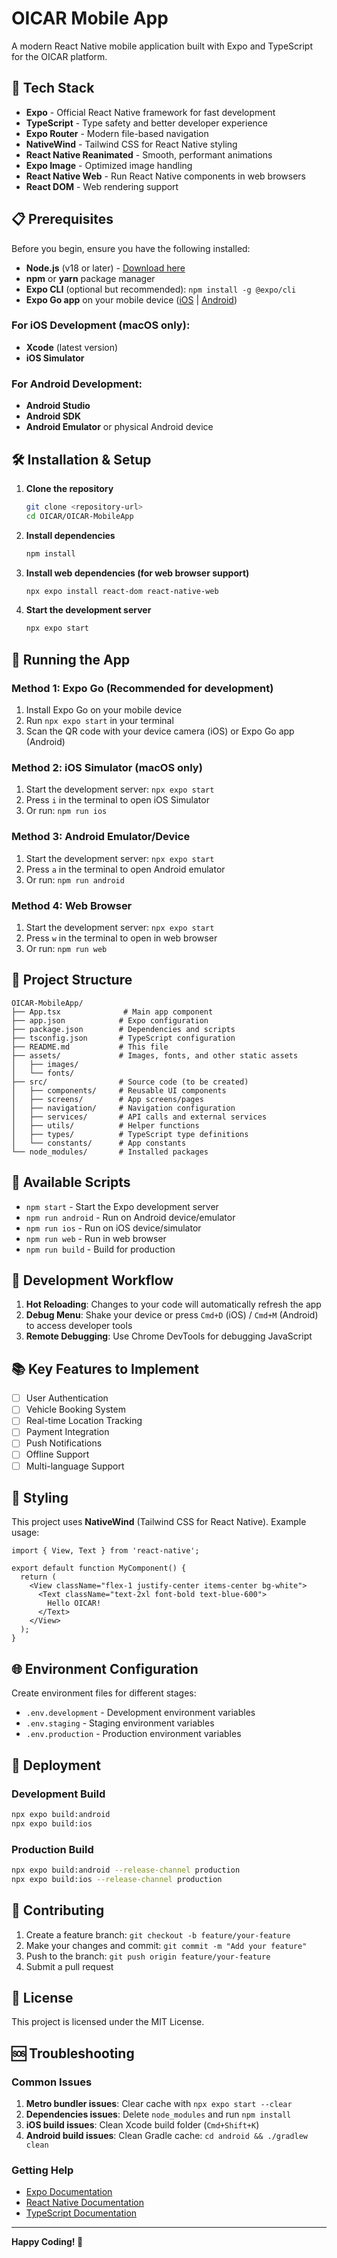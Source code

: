 # OICAR Mobile App

A modern React Native mobile application built with Expo and TypeScript for the OICAR platform.

## 🚀 Tech Stack

- **Expo** - Official React Native framework for fast development
- **TypeScript** - Type safety and better developer experience
- **Expo Router** - Modern file-based navigation
- **NativeWind** - Tailwind CSS for React Native styling
- **React Native Reanimated** - Smooth, performant animations
- **Expo Image** - Optimized image handling
- **React Native Web** - Run React Native components in web browsers
- **React DOM** - Web rendering support

## 📋 Prerequisites

Before you begin, ensure you have the following installed:

- **Node.js** (v18 or later) - [Download here](https://nodejs.org/)
- **npm** or **yarn** package manager
- **Expo CLI** (optional but recommended): `npm install -g @expo/cli`
- **Expo Go app** on your mobile device ([iOS](https://apps.apple.com/app/expo-go/id982107779) | [Android](https://play.google.com/store/apps/details?id=host.exp.exponent))

### For iOS Development (macOS only):
- **Xcode** (latest version)
- **iOS Simulator**

### For Android Development:
- **Android Studio**
- **Android SDK**
- **Android Emulator** or physical Android device

## 🛠️ Installation & Setup

1. **Clone the repository**
   ```bash
   git clone <repository-url>
   cd OICAR/OICAR-MobileApp
   ```

2. **Install dependencies**
   ```bash
   npm install
   ```

3. **Install web dependencies (for web browser support)**
   ```bash
   npx expo install react-dom react-native-web
   ```

4. **Start the development server**
   ```bash
   npx expo start
   ```

## 📱 Running the App

### Method 1: Expo Go (Recommended for development)
1. Install Expo Go on your mobile device
2. Run `npx expo start` in your terminal
3. Scan the QR code with your device camera (iOS) or Expo Go app (Android)

### Method 2: iOS Simulator (macOS only)
1. Start the development server: `npx expo start`
2. Press `i` in the terminal to open iOS Simulator
3. Or run: `npm run ios`

### Method 3: Android Emulator/Device
1. Start the development server: `npx expo start`
2. Press `a` in the terminal to open Android emulator
3. Or run: `npm run android`

### Method 4: Web Browser
1. Start the development server: `npx expo start`
2. Press `w` in the terminal to open in web browser
3. Or run: `npm run web`

## 📁 Project Structure

```
OICAR-MobileApp/
├── App.tsx              # Main app component
├── app.json            # Expo configuration
├── package.json        # Dependencies and scripts
├── tsconfig.json       # TypeScript configuration
├── README.md           # This file
├── assets/             # Images, fonts, and other static assets
│   ├── images/
│   └── fonts/
├── src/                # Source code (to be created)
│   ├── components/     # Reusable UI components
│   ├── screens/        # App screens/pages
│   ├── navigation/     # Navigation configuration
│   ├── services/       # API calls and external services
│   ├── utils/          # Helper functions
│   ├── types/          # TypeScript type definitions
│   └── constants/      # App constants
└── node_modules/       # Installed packages
```

## 🧪 Available Scripts

- `npm start` - Start the Expo development server
- `npm run android` - Run on Android device/emulator
- `npm run ios` - Run on iOS device/simulator
- `npm run web` - Run in web browser
- `npm run build` - Build for production

## 🔧 Development Workflow

1. **Hot Reloading**: Changes to your code will automatically refresh the app
2. **Debug Menu**: Shake your device or press `Cmd+D` (iOS) / `Cmd+M` (Android) to access developer tools
3. **Remote Debugging**: Use Chrome DevTools for debugging JavaScript

## 📚 Key Features to Implement

- [ ] User Authentication
- [ ] Vehicle Booking System
- [ ] Real-time Location Tracking
- [ ] Payment Integration
- [ ] Push Notifications
- [ ] Offline Support
- [ ] Multi-language Support

## 🎨 Styling

This project uses **NativeWind** (Tailwind CSS for React Native). Example usage:

```tsx
import { View, Text } from 'react-native';

export default function MyComponent() {
  return (
    <View className="flex-1 justify-center items-center bg-white">
      <Text className="text-2xl font-bold text-blue-600">
        Hello OICAR!
      </Text>
    </View>
  );
}
```

## 🌐 Environment Configuration

Create environment files for different stages:
- `.env.development` - Development environment variables
- `.env.staging` - Staging environment variables  
- `.env.production` - Production environment variables

## 🚀 Deployment

### Development Build
```bash
npx expo build:android
npx expo build:ios
```

### Production Build
```bash
npx expo build:android --release-channel production
npx expo build:ios --release-channel production
```

## 🤝 Contributing

1. Create a feature branch: `git checkout -b feature/your-feature`
2. Make your changes and commit: `git commit -m "Add your feature"`
3. Push to the branch: `git push origin feature/your-feature`
4. Submit a pull request

## 📄 License

This project is licensed under the MIT License.

## 🆘 Troubleshooting

### Common Issues

1. **Metro bundler issues**: Clear cache with `npx expo start --clear`
2. **Dependencies issues**: Delete `node_modules` and run `npm install`
3. **iOS build issues**: Clean Xcode build folder (`Cmd+Shift+K`)
4. **Android build issues**: Clean Gradle cache: `cd android && ./gradlew clean`

### Getting Help

- [Expo Documentation](https://docs.expo.dev/)
- [React Native Documentation](https://reactnative.dev/docs/getting-started)
- [TypeScript Documentation](https://www.typescriptlang.org/docs/)

---

**Happy Coding! 🎉** 